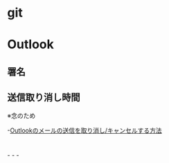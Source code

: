 # git

# Outlook

## 署名

## 送信取り消し時間

※念のため

-[Outlookのメールの送信を取り消し/キャンセルする方法](https://itojisan.xyz/settings/31842/#:~:text=%E3%80%8COutlook%E3%81%AE%E3%81%99%E3%81%B9%E3%81%A6%E3%81%AE%E8%A8%AD%E5%AE%9A%E3%82%92%E8%A1%A8%E7%A4%BA%E3%80%8D%E3%82%92%E3%82%AF%E3%83%AA%E3%83%83%E3%82%AF%E3%81%97%E3%81%BE%E3%81%99%E3%80%82%20%E3%80%8C%E3%83%A1%E3%83%BC%E3%83%AB%E3%80%8D%E2%86%92%E3%80%8C%E4%BD%9C%E6%88%90%E3%81%A8%E8%BF%94%E4%BF%A1%E3%80%8D%E3%81%AE%E9%A0%86%E3%81%AB%E9%81%B8%E6%8A%9E%E3%81%97%E3%81%BE%E3%81%99%E3%80%82,%E3%80%8C%E9%80%81%E4%BF%A1%E3%81%AE%E5%8F%96%E3%82%8A%E6%B6%88%E3%81%97%E3%80%8D%E3%81%AE%E9%A0%85%E7%9B%AE%E3%81%AB%E3%81%82%E3%82%8B%E3%82%B9%E3%83%A9%E3%82%A4%E3%83%80%E3%83%BC%E3%82%92%E3%83%89%E3%83%A9%E3%83%83%E3%82%B0%E3%81%97%E3%81%A6%E5%BE%85%E6%A9%9F%E6%99%82%E9%96%93%20%28%E7%A7%92%29%E3%82%92%E8%A8%AD%E5%AE%9A%E3%81%97%E3%81%BE%E3%81%99%E3%80%82%20%E6%9C%80%E5%A4%A7%E3%81%A710%E7%A7%92%E3%81%AE%E5%BE%85%E6%A9%9F%E6%99%82%E9%96%93%E3%82%92%E8%A8%AD%E5%AE%9A%E3%81%A7%E3%81%8D%E3%81%BE%E3%81%99%E3%80%82)






# 
# 
# 
# 
# 
# 

# 
## 
### 

-[]()
-[]()
-[]()

